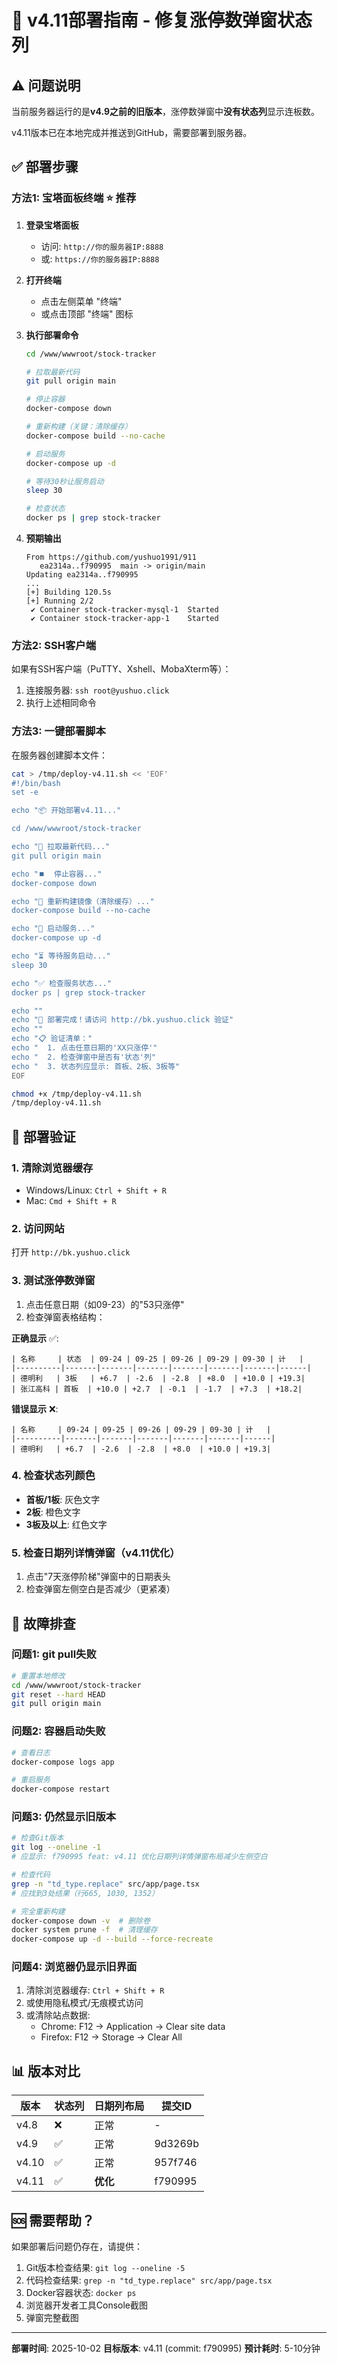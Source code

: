 # 🚀 v4.11部署指南 - 修复涨停数弹窗状态列

## ⚠️ 问题说明
当前服务器运行的是**v4.9之前的旧版本**，涨停数弹窗中**没有状态列**显示连板数。

v4.11版本已在本地完成并推送到GitHub，需要部署到服务器。

## ✅ 部署步骤

### 方法1: 宝塔面板终端 ⭐ 推荐

1. **登录宝塔面板**
   - 访问: `http://你的服务器IP:8888`
   - 或: `https://你的服务器IP:8888`

2. **打开终端**
   - 点击左侧菜单 "终端"
   - 或点击顶部 "终端" 图标

3. **执行部署命令**
   ```bash
   cd /www/wwwroot/stock-tracker

   # 拉取最新代码
   git pull origin main

   # 停止容器
   docker-compose down

   # 重新构建（关键：清除缓存）
   docker-compose build --no-cache

   # 启动服务
   docker-compose up -d

   # 等待30秒让服务启动
   sleep 30

   # 检查状态
   docker ps | grep stock-tracker
   ```

4. **预期输出**
   ```
   From https://github.com/yushuo1991/911
      ea2314a..f790995  main -> origin/main
   Updating ea2314a..f790995
   ...
   [+] Building 120.5s
   [+] Running 2/2
    ✔ Container stock-tracker-mysql-1  Started
    ✔ Container stock-tracker-app-1    Started
   ```

### 方法2: SSH客户端

如果有SSH客户端（PuTTY、Xshell、MobaXterm等）：

1. 连接服务器: `ssh root@yushuo.click`
2. 执行上述相同命令

### 方法3: 一键部署脚本

在服务器创建脚本文件：
```bash
cat > /tmp/deploy-v4.11.sh << 'EOF'
#!/bin/bash
set -e

echo "📦 开始部署v4.11..."

cd /www/wwwroot/stock-tracker

echo "🔄 拉取最新代码..."
git pull origin main

echo "⏹️  停止容器..."
docker-compose down

echo "🔨 重新构建镜像（清除缓存）..."
docker-compose build --no-cache

echo "🚀 启动服务..."
docker-compose up -d

echo "⏳ 等待服务启动..."
sleep 30

echo "✅ 检查服务状态..."
docker ps | grep stock-tracker

echo ""
echo "🎉 部署完成！请访问 http://bk.yushuo.click 验证"
echo ""
echo "📋 验证清单："
echo "  1. 点击任意日期的'XX只涨停'"
echo "  2. 检查弹窗中是否有'状态'列"
echo "  3. 状态列应显示: 首板、2板、3板等"
EOF

chmod +x /tmp/deploy-v4.11.sh
/tmp/deploy-v4.11.sh
```

## 🧪 部署验证

### 1. 清除浏览器缓存
- Windows/Linux: `Ctrl + Shift + R`
- Mac: `Cmd + Shift + R`

### 2. 访问网站
打开 `http://bk.yushuo.click`

### 3. 测试涨停数弹窗
1. 点击任意日期（如09-23）的"53只涨停"
2. 检查弹窗表格结构：

**正确显示** ✅:
```
| 名称     | 状态  | 09-24 | 09-25 | 09-26 | 09-29 | 09-30 | 计   |
|----------|-------|-------|-------|-------|-------|-------|------|
| 德明利   | 3板   | +6.7  | -2.6  | -2.8  | +8.0  | +10.0 | +19.3|
| 张江高科 | 首板  | +10.0 | +2.7  | -0.1  | -1.7  | +7.3  | +18.2|
```

**错误显示** ❌:
```
| 名称     | 09-24 | 09-25 | 09-26 | 09-29 | 09-30 | 计   |
|----------|-------|-------|-------|-------|-------|------|
| 德明利   | +6.7  | -2.6  | -2.8  | +8.0  | +10.0 | +19.3|
```

### 4. 检查状态列颜色
- **首板/1板**: 灰色文字
- **2板**: 橙色文字
- **3板及以上**: 红色文字

### 5. 检查日期列详情弹窗（v4.11优化）
1. 点击"7天涨停阶梯"弹窗中的日期表头
2. 检查弹窗左侧空白是否减少（更紧凑）

## 🔧 故障排查

### 问题1: git pull失败
```bash
# 重置本地修改
cd /www/wwwroot/stock-tracker
git reset --hard HEAD
git pull origin main
```

### 问题2: 容器启动失败
```bash
# 查看日志
docker-compose logs app

# 重启服务
docker-compose restart
```

### 问题3: 仍然显示旧版本
```bash
# 检查Git版本
git log --oneline -1
# 应显示: f790995 feat: v4.11 优化日期列详情弹窗布局减少左侧空白

# 检查代码
grep -n "td_type.replace" src/app/page.tsx
# 应找到3处结果（行665, 1030, 1352）

# 完全重新构建
docker-compose down -v  # 删除卷
docker system prune -f  # 清理缓存
docker-compose up -d --build --force-recreate
```

### 问题4: 浏览器仍显示旧界面
1. 清除浏览器缓存: `Ctrl + Shift + R`
2. 或使用隐私模式/无痕模式访问
3. 或清除站点数据:
   - Chrome: F12 → Application → Clear site data
   - Firefox: F12 → Storage → Clear All

## 📊 版本对比

| 版本   | 状态列 | 日期列布局 | 提交ID  |
|--------|--------|------------|---------|
| v4.8   | ❌     | 正常       | -       |
| v4.9   | ✅     | 正常       | 9d3269b |
| v4.10  | ✅     | 正常       | 957f746 |
| v4.11  | ✅     | **优化**   | f790995 |

## 🆘 需要帮助？

如果部署后问题仍存在，请提供：
1. Git版本检查结果: `git log --oneline -5`
2. 代码检查结果: `grep -n "td_type.replace" src/app/page.tsx`
3. Docker容器状态: `docker ps`
4. 浏览器开发者工具Console截图
5. 弹窗完整截图

---

**部署时间**: 2025-10-02
**目标版本**: v4.11 (commit: f790995)
**预计耗时**: 5-10分钟
